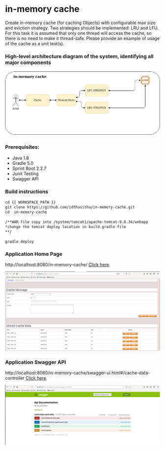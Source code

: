 # in-memory cache

Create in-memory cache (for caching Objects) with configurable max size and eviction strategy. Two strategies should be implemented: LRU and LFU. For this task it is assumed that only one thread will access the cache, so there is no need to make it thread-safe. Please provide an example of usage of the cache as a unit test(s).


### High-level architecture diagram of the system, identifying all major components

![Test Image 1](https://github.com/idthusitha/in-memory-cache/blob/master/doc/in-memory.png)


### Prerequisites:
   * Java 1.8
   * Gradle 5.0
   * Sprint Boot 2.2.7 
   * Junit Testing
   * Swagger API
   

### Build instructions   
	cd {{ WORKSPACE_PATH }}
	git clone https://github.com/idthusitha/in-memory-cache.git
	cd  in-memory-cache
	
	/**WAR file copy into /system/tomcat1/apache-tomcat-9.0.34/webapp	
	*change the tomcat deploy location in build.gradle file	
	**/
	
	gradle deploy
	
### Application Home Page
   	
http://localhost:8080/in-memory-cache/ [Click here](http://localhost:8080/in-memory-cache/).

![Test Image 2](https://github.com/idthusitha/in-memory-cache/blob/master/doc/home-page.png)
	
	
### Application Swagger API
	
http://localhost:8080/in-memory-cache/swagger-ui.html#/cache-data-controller [Click here](http://localhost:8080/in-memory-cache/swagger-ui.html#/cache-data-controller).

![Test Image 3](https://github.com/idthusitha/in-memory-cache/blob/master/doc/swagger-api.png)
	

	

		
	